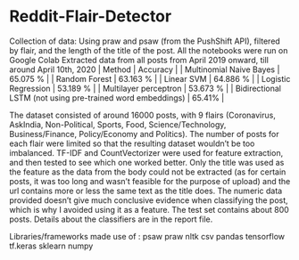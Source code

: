 # Reddit-Flair-Detector

Collection of data: Using praw and psaw (from the PushShift API), filtered by flair, and the length of the title of the post. 
All the notebooks were run on Google Colab
Extracted data from all posts from April 2019 onward, till around April 10th, 2020
| Method | Accuracy |
| Multinomial Naive Bayes | 65.075 % |
| Random Forest | 63.163 % |
| Linear SVM | 64.886 % |
| Logistic Regression | 53.189 % |
| Multilayer perceptron | 53.673 % |
| Bidirectional LSTM (not using pre-trained  word embeddings) | 65.41% |

The dataset consisted of around 16000 posts, with 9 flairs (Coronavirus, AskIndia, Non-Political, Sports, Food, Science/Technology, Business/Finance, Policy/Economy and Politics). The number of posts for each flair were limited so that the resulting dataset wouldn’t be too imbalanced. 
TF-IDF and CountVectorizer were used for feature extraction, and then tested to see which one worked better. 
Only the title was used as the feature as the data from the body could not be extracted (as for certain posts, it was too long and wasn’t feasible for the purpose of upload) and the url contains more or less the same text as the title does. The numeric data provided doesn’t give much conclusive evidence when classifying the post, which is why I avoided using it as a feature. 
The test set contains about 800 posts. 
Details about the classifiers are in the report file.

Libraries/frameworks made use of :
psaw
praw
nltk
csv
pandas
tensorflow
tf.keras
sklearn
numpy


